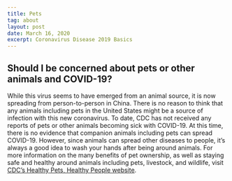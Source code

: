 ```yaml
---
title: Pets
tag: about
layout: post
date: March 16, 2020
excerpt: Coronavirus Disease 2019 Basics
---
```


<h2>Should I be concerned about pets or other animals and COVID-19? </h2>

While this virus seems to have emerged from an animal source, it is now spreading from person-to-person in China. There is no reason to think that any animals including pets in the United States might be a source of infection with this new coronavirus. To date, CDC has not received any reports of pets or other animals becoming sick with COVID-19. At this time, there is no evidence that companion animals including pets can spread COVID-19. However, since animals can spread other diseases to people, it’s always a good idea to wash your hands after being around animals. For more information on the many benefits of pet ownership, as well as staying safe and healthy around animals including pets, livestock, and wildlife, visit <a href="https://www.cdc.gov/healthypets/index.html" target="_blank">CDC’s Healthy Pets, Healthy People website</a>.
